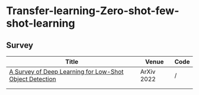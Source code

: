 # Transfer-learning-Zero-shot-few-shot-learning
## Survey
| Title | Venue | Code |
|-------|-------|------|
|  [A Survey of Deep Learning for Low-Shot Object Detection](https://arxiv.org/pdf/2112.02814.pdf) |    ArXiv 2022   |   /   |
|       |       |      |
|       |       |      |
